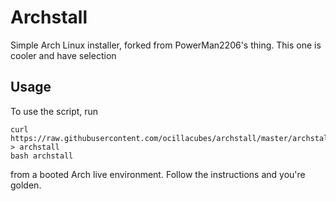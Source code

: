# Archstall
Simple Arch Linux installer, forked from PowerMan2206's thing. This one is cooler and have selection

## Usage
To use the script, run 

```
curl https://raw.githubusercontent.com/ocillacubes/archstall/master/archstall > archstall
bash archstall
```

from a booted Arch live environment. Follow the instructions and you're golden.
